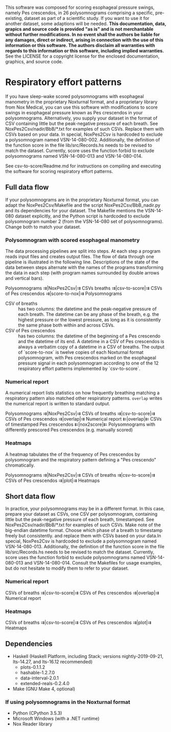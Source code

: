 This software was composed for scoring esophageal pressure swings, namely Pes crescendos, in 26 polysomnograms comprising a specific, pre-existing, dataset as part of a scientific study. If you want to use it for another dataset, some adaptions will be needed. **This documentation, data, grapics and source code is provided "as is" and is not merchantable without further modifications. In no event shall the authors be liable for any damages, direct or indirect, arising in connection with the use of this information or this software. The authors disclaim all warranties with regards to this information or this software, including implied warranties.** See the LICENSE for a copyright license for the enclosed documentation, graphics, and source code.

Respiratory effort patterns
===

If you have sleep-wake scored polysomnograms with esophageal manometry in the proprietary Noxturnal format, and a proprietary library from Nox Medical, you can use this software with modifications to score swings in esophageal pressure known as Pes crescendos in your polysomnograms. Alternatively, you supply your dataset in the format of CSV containing little but the peak-negative pressure of each breath. See NoxPes2Csv/nadir/BbB/\*.txt for examples of such CSVs. Replace them with CSVs based on your data. In special, NoxPes2Csv is hardcoded to exclude a polysomnogram named VSN-14-080-002. Additionally, the definition of the function score in the file lib/src/Records.hs needs to be revised to match the dataset. Currently, score uses the function forbid to exclude polysomnograms named VSN-14-080-013 and VSN-14-080-014.

See csv-to-score/Readme.md for instructions on compiling and executing the software for scoring respiratory effort patterns.

Full data flow
---
If your polysomnograms are in the proprietary Noxturnal format, you can adapt the NoxPes2Csv/Makefile and the script NoxPes2Csv/BbB_nadir.py and its dependencies for your dataset. The Makefile mentions the VSN-14-080 dataset explicitly, and the Python script is hardcoded to exclude polysomnogram number 2 (from the VSN-14-080 set of polysomnograms). Change both to match your dataset.

### Polysomnogram with scored esophageal manometry
The data processing pipelines are split into steps. At each step a program reads input files and creates output files. The flow of data through one pipeline is illustrated in the following line. Descriptions of the state of the data between steps alternate with the names of the programs transforming the data in each step (with program names surrounded by double arrows and vertical bars).

Polysomnograms ⇉|NoxPes2Csv|⇉ CSVs breaths ⇉|csv-to-score|⇉ CSVs of Pes crescendos ⇉|score-to-nox|⇉ Polysomnograms
<dl>
  <dt>CSV of breaths</dt><dd> has two columns: the datetime and the peak-negative pressure of each breath. The datetime can be any phase of the breath, e.g. the highest pressure or the lowest pressure, as long as it is consistently the same phase both within and across CSVs.
  <dt>CSV of Pes crescendos</dt><dd> has two columns: the datetime of the beginning of a Pes crescendo and the datetime of its end. A datetime in a CSV of Pes crescendos is always a verbatim copy of a datetime in a CSV of breaths. The output of `score-to-nox` is twelve copies of each Noxturnal format polysomnogram, with Pes crescendos marked on the esophageal pressure signal in each polysomnogram according to one of the 12 respiratory effort patterns implemented by `csv-to-score`.</dd>
</dl>

### Numerical report
A numerical report lists statistics on how frequently breathing matching a respiratory pattern also matched other respiratory patterns. `overlap` writes the numerical report is written to standard output.

Polysomnograms ⇉|NoxPes2Csv|⇉ CSVs of breaths ⇉|csv-to-score|⇉ CSVs of Pes crescendos ⇉|overlap|⇉ Numerical report  ⇇|overlap|⇇ CSVs of timestamped Pes crescendos ⇇|nox2score|⇇ Polysomnograms with differently prescored Pes crescendos (e.g. manually scored)

### Heatmaps
A heatmap tabulates the of the frequency of Pes crescendos by polysomnogram and the respiratory pattern defining a "Pes crescendo" chromatically.

Polysomnograms ⇉|NoxPes2Csv|⇉ CSVs of breaths ⇉|csv-to-score|⇉ CSVs of Pes crescendos ⇉|plot|⇉ Heatmaps


Short data flow
---
In practice, your polysomnograms may be in a different format. In this case, prepare your dataset as CSVs, one CSV per polysomnogram, containing little but the peak-negative pressure of each breath, timestamped. See NoxPes2Csv/nadir/BbB/\*.txt for examples of such CSVs. Make note of the big-endian datetime format. Choose which phase of a breath to timestamp freely but consistently. and replace them with CSVs based on your data.In special, NoxPes2Csv is hardcoded to exclude a polysomnogram named VSN-14-080-013. Additionally, the definition of the function score in the file lib/src/Records.hs needs to be revised to match the dataset. Currently, score uses the function forbid to exclude polysomnograms named VSN-14-080-013 and VSN-14-080-014. Consult the Makefiles for usage examples, but do not hesitate to modify them to refer to your dataset.

### Numerical report
CSVs of breaths ⇉|csv-to-score|⇉ CSVs of Pes crescendos ⇉|overlap|⇉ Numerical report

### Heatmaps
CSVs of breaths ⇉|csv-to-score|⇉ CSVs of Pes crescendos ⇉|plot|⇉ Heatmaps


Dependencies
---
* Haskell (Haskell Platform, including Stack; versions nightly-2019-09-21, lts-14.27, and lts-16.12 recommended)
  - plots-0.1.1.2
  - hashable-1.2.7.0
  - data-interval-2.0.1
  - extended-reals-0.2.4.0
* Make (GNU Make 4, optional)

### If using polysomnograms in the Noxturnal format
* Python (CPython 3.5.3)
* Microsoft Windows (with a .NET runtime)
* Nox Reader library
